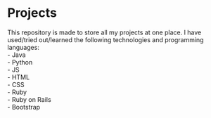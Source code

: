 <h1>Projects</h1>
This repository is made to store all my projects at one place. 
I have used/tried out/learned the following technologies and programming languages: <br>
- Java <br>
- Python <br>
- JS <br>
- HTML <br>
- CSS <br>
- Ruby <br>
- Ruby on Rails <br>
- Bootstrap <br>
